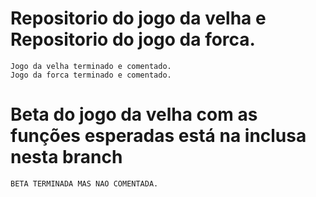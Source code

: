 
Repositorio do jogo da velha e Repositorio do jogo da forca.
=======


	
	Jogo da velha terminado e comentado.
	Jogo da forca terminado e comentado.
 Beta do jogo da velha com as funções esperadas está na inclusa nesta branch
=======
	BETA TERMINADA MAS NAO COMENTADA.
